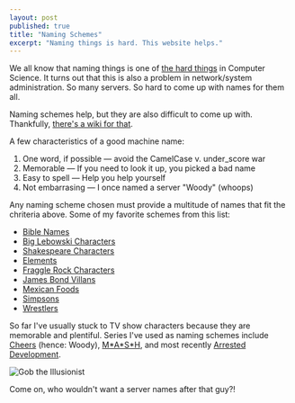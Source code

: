 ```yaml
---
layout: post
published: true
title: "Naming Schemes"
excerpt: "Naming things is hard. This website helps."
---
```


We all know that naming things is one of [the hard things][hard] in Computer Science. It turns out that this is also a problem in network/system administration. So many servers. So hard to come up with names for them all.

Naming schemes help, but they are also difficult to come up with. Thankfully, [there's a wiki for that][schemes].

A few characteristics of a good machine name:

1. One word, if possible &mdash; avoid the CamelCase v. under_score war
2. Memorable &mdash; If you need to look it up, you picked a bad name
3. Easy to spell &mdash; Help you help yourself
4. Not embarrasing &mdash; I once named a server "Woody" (whoops)

Any naming scheme chosen must provide a multitude of names that fit the chriteria above. Some of my favorite schemes from this list:

* [Bible Names][bible]
* [Big Lebowski Characters][lebowski]
* [Shakespeare Characters][shakespeare]
* [Elements][elements]
* [Fraggle Rock Characters][fraggle]
* [James Bond Villans][bond]
* [Mexican Foods][mexican]
* [Simpsons][simpsons]
* [Wrestlers][wrestlers]

So far I've usually stuck to TV show characters because they are memorable and plentiful. Series I've used as naming schemes include [Cheers][cheers] (hence: Woody), [M\*A\*S\*H][mash], and most recently [Arrested Development][ad].

![Gob the Illusionist][gob]

Come on, who wouldn't want a server names after that guy?!


[hard]:http://martinfowler.com/bliki/TwoHardThings.html
[schemes]:http://namingschemes.com/
[bible]:http://namingschemes.com/Bible_Names
[lebowski]:http://namingschemes.com/Big_Lebowski_Characters
[shakespeare]:http://namingschemes.com/Shakespeare_Characters
[elements]:http://namingschemes.com/Elements
[fraggle]:http://namingschemes.com/Fraggle_Rock_Characters
[bond]:http://namingschemes.com/James_Bond_Villains
[mexican]:http://namingschemes.com/Mexican_Foods
[simpsons]:http://namingschemes.com/Simpsons
[wrestlers]:http://namingschemes.com/Wrestlers
[mash]:http://en.wikipedia.org/wiki/M*A*S*H_(TV_series)#Characters
[cheers]:http://en.wikipedia.org/wiki/List_of_recurring_Cheers_characters
[ad]:http://en.wikipedia.org/wiki/Arrested_Development_Characters
[gob]:http://jerodsanto.net/drop/arrested_development_gob_magic-20120322-164935.png
